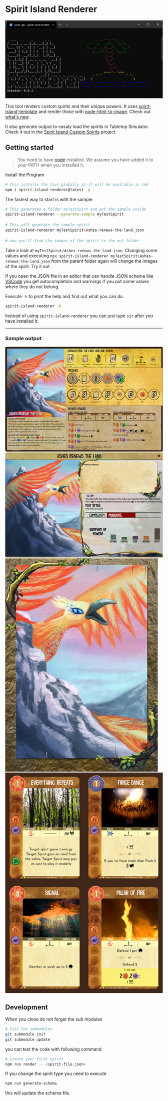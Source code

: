 # Spirit Island Renderer

![console screenshot](docs/console.png)

This tool renders custom spirits and their unique powers. It uses [spirit-island-template](https://github.com/Gudradain/spirit-island-template) and render those with [node-html-to-image](https://github.com/frinyvonnick/node-html-to-image). Check out [what's new](CHANGELOG.md).

It also generate output to easaly load the spirits in Tabletop Simulator. Check it out in the [Spirit Island Custom Spirits](https://github.com/LokiMidgard/spirit-island-custom-spirits) project.


## Getting started

>You need to have [node](https://nodejs.org/) installed. We assume you have added it to your PATH when you installed it.

Install the Program

```bash
# this isntalls the tool globally so it will be available in cmd
npm i spirit-island-renderer@latest -g
```

The fastest way to start is with the sample.

```bash
# This generates a folder myTestSpirt and put the sample inside
spirit-island-renderer --generate-sample myTestSpirit

# This will generate the sample spirit
spirit-island-renderer myTestSpirit\Ashes-renews-the-land.json

# now you'll find the images of the spirit in the out folder
```

Take a look at `myTestSpirut/Ashes-renews-the-land.json`. Changing some values and executing `npx spirit-island-renderer myTestSpirit\Ashes-renews-the-land.json` from the parent folder again will change the images of the spirit. Try it out.

If you open the JSON file in an editor that can handle JSON schema like [VSCode](https://code.visualstudio.com/Download) you get autocompletion and warnings if you put some values where they do not belong.

Execute `-h` to print the help and find out what you can do.
```bash
spirit-island-renderer -h
```

Instead of using `spirit-island-renderer` you can just type `sir` after you have installed it.

------------------------------




### Sample output

![Face of the spirit board](docs/Ashes%20renews%20the%20land.json-front.png)
![Lore of the spirit board](docs/Ashes%20renews%20the%20land.json-lore.png)
![Back of the unique power card](docs/Ashes%20renews%20the%20land.json-cards-back.png)
![Face of the unique power card](docs/Ashes%20renews%20the%20land.json-cards.png "Face of the unique power card")

## Development

When you clone do not forget the sub modules

```bash
# Init the submodules
git submodule init
git submodule update

```
you can test the code with following command
```bash
# Create your first spirit
npm run render -- <spirit-file.json>

```

If you change the spirit type you need to execute

```bash
npm run generate-schema
```

this will update the schema file.
